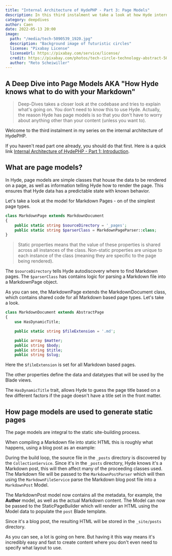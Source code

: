 ```yaml
---
title: "Internal Architecture of HydePHP - Part 3: Page Models"
description: In this third instalment we take a look at how Hyde internally parses Markdown files and compiles them into HTML.
category: deepdives
author: Caen
date: 2022-05-13 20:00
image:
  path: "/media/tech-5090539_1920.jpg"
  description: "Background image of futuristic circles"
  license: "Pixabay License"
  licenseUrl: https://pixabay.com/service/license/
  credit: https://pixabay.com/photos/tech-circle-technology-abstract-5090539/
  author: "Reto Scheiwiller"
---
```


## A Deep Dive into Page Models AKA "How Hyde knows what to do with your Markdown"

> Deep-Dives takes a closer look at the codebase and tries to explain what's going on.
> You don't need to know this to use Hyde. Actually, the reason Hyde has page models is so that you don't have to worry about anything other than your content (unless you want to). 

Welcome to the third instalment in my series on the internal architecture of HydePHP. 

If you haven't read part one already, you should do that first. Here is a quick link [Internal Architecture of HydePHP - Part 1: Introduction](https://hydephp.com/posts/internal-architecture-of-hydephp-part-1).


## What are page models?

In Hyde, page models are simple classes that house the data to be rendered on a page, as well as information telling Hyde how to render the page. This ensures that Hyde data has a predictable state with known behavior.

Let's take a look at the model for Markdown Pages - on of the simplest page types.

```php
class MarkdownPage extends MarkdownDocument
{
    public static string $sourceDirectory = '_pages';
    public static string $parserClass = MarkdownPageParser::class;
}
```

> Static properties means that the value of these properties is shared across all instances of the class.
> Non-static properties are unique to each instance of the class (meaning they are specific to the page being rendered).

The `$sourceDirectory` tells Hyde autodiscovery where to find Markdown pages.
The `$parserClass` has contains logic for parsing a Markdown file into a MarkdownPage object.

As you can see, the MarkdownPage extends the MarkdownDocument class, which contains shared code for all Markdown based page types. Let's take a look.

```php
class MarkdownDocument extends AbstractPage
{
    use HasDynamicTitle;

    public static string $fileExtension = '.md';

    public array $matter;
    public string $body;
    public string $title;
    public string $slug;
```

Here the `$fileExtension` is set for all Markdown based pages.

The other properties define the data and datatypes that will be used by the Blade views.

The `HasDynamicTitle` trait, allows Hyde to guess the page title based on a few different factors if the page doesn't have a title set in the front matter.



## How page models are used to generate static pages

The page models are integral to the static site-building process.

When compiling a Markdown file into static HTML this is roughly what happens, using a blog post as an example:

During the build loop, the source file in the `_posts` directory is discovered by the `CollectionService`.
Since it's in the `_posts` directory, Hyde knows it's a Markdown post, this will then affect many of the
proceeding classes used. The Markdown file will be passed to the `MarkdownPostParser` which will then
using the `MarkdownFileService` parse the Markdown blog post file into a `MarkdownPost` Model.

The MarkdownPost model now contains all the metadata, for example, the **Author** model, as well
as the actual Markdown content. The Model can now be passed to the StaticPageBuilder which
will render an HTML using the Model data to populate the `post` Blade template.

Since it's a blog post, the resulting HTML will be stored in the `_site/posts` directory.

As you can see, a lot is going on here. But having it this way means it's incredibly easy
and fast to create content where you don't even need to specify what layout to use.
